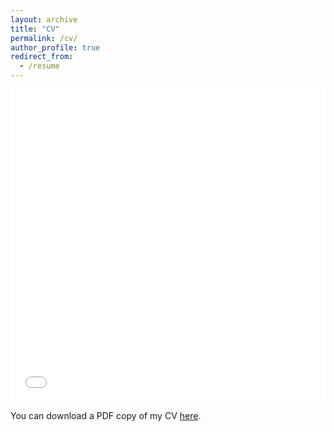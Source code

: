 ```yaml
---
layout: archive
title: "CV"
permalink: /cv/
author_profile: true
redirect_from:
  - /resume
---
```


<iframe src="/files/pdf/joshmyersdean_CV.pdf" width="100%" height="500" frameborder="no" border="0" marginwidth="0" marginheight="0"></iframe>

You can download a PDF copy of my CV [here](/files/pdf/joshmyersdean_CV.pdf).

